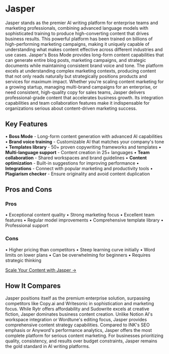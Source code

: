 # Jasper

Jasper stands as the premier AI writing platform for enterprise teams and marketing professionals, combining advanced language models with sophisticated training to produce high-converting content that drives business results. This powerful platform has been trained on billions of high-performing marketing campaigns, making it uniquely capable of understanding what makes content effective across different industries and use cases. Jasper's Boss Mode provides long-form content capabilities that can generate entire blog posts, marketing campaigns, and strategic documents while maintaining consistent brand voice and tone. The platform excels at understanding complex marketing contexts, producing content that not only reads naturally but strategically positions products and services for maximum impact. Whether you're scaling content marketing for a growing startup, managing multi-brand campaigns for an enterprise, or need consistent, high-quality copy for sales teams, Jasper delivers professional-grade content that accelerates business growth. Its integration capabilities and team collaboration features make it indispensable for organizations serious about content-driven marketing success.

## Key Features

• **Boss Mode** - Long-form content generation with advanced AI capabilities
• **Brand voice training** - Customizable AI that matches your company's tone
• **Templates library** - 50+ proven copywriting frameworks and templates
• **Multi-language support** - Content creation in 25+ languages
• **Team collaboration** - Shared workspaces and brand guidelines
• **Content optimization** - Built-in suggestions for improving performance
• **Integrations** - Connect with popular marketing and productivity tools
• **Plagiarism checker** - Ensure originality and avoid content duplication

## Pros and Cons

### Pros
• Exceptional content quality
• Strong marketing focus
• Excellent team features
• Regular model improvements
• Comprehensive template library
• Professional support

### Cons
• Higher pricing than competitors
• Steep learning curve initially
• Word limits on lower plans
• Can be overwhelming for beginners
• Requires strategic thinking

[Scale Your Content with Jasper →](https://www.jasper.ai)

## How It Compares

Jasper positions itself as the premium enterprise solution, surpassing competitors like Copy.ai and Writesonic in sophistication and marketing focus. While Rytr offers affordability and Sudowrite excels at creative fiction, Jasper dominates business content creation. Unlike Notion AI's workspace integration or Wordtune's editing focus, Jasper provides comprehensive content strategy capabilities. Compared to INK's SEO emphasis or Anyword's performance analytics, Jasper offers the most complete platform for serious content marketing. For businesses prioritizing quality, consistency, and results over budget constraints, Jasper remains the gold standard in AI writing platforms.